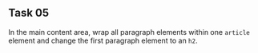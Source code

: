 ## Task 05
In the main content area, wrap all paragraph elements within one `article` element and change the first paragraph element to an `h2`. 